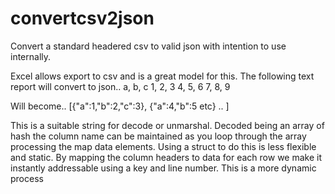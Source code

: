# convertcsv2json
Convert a standard headered csv to valid json with intention to use internally.

Excel allows export to csv and is a great model for this. The following text report 
will convert to json..
a, b, c
1, 2, 3
4, 5, 6
7, 8, 9

Will become..
[{"a":1,"b":2,"c":3},
{"a":4,"b":5 etc} .. ]

This is a suitable string for decode or unmarshal. Decoded being an array of hash the column
name can be maintained as you loop through the array processing the map data elements. Using a
struct to do this is less flexible and static. By mapping the column headers to data for each 
row we make it instantly addressable using a key and line number. This is a more dynamic 
process
